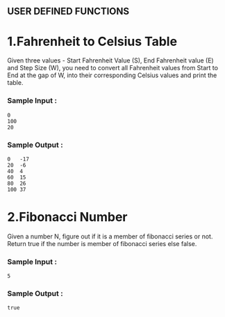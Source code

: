 ## USER DEFINED FUNCTIONS

# 1.Fahrenheit to Celsius Table
Given three values - Start Fahrenheit Value (S), End Fahrenheit value (E) and Step Size (W), you need to convert all Fahrenheit values from Start to End at the gap of W, into their corresponding Celsius values and print the table.
<br>
 ### Sample Input :<br>

```
0 
100 
20 
```


### Sample Output :<br>
``` 
0   -17 
20  -6 
40  4 
60  15
80  26
100 37
```

# 2.Fibonacci Number

Given a number N, figure out if it is a member of fibonacci series or not. Return true if the number is member of fibonacci series else false.
 ### Sample Input :<br>

```
5
```
### Sample Output :<br>
``` 
true
```

